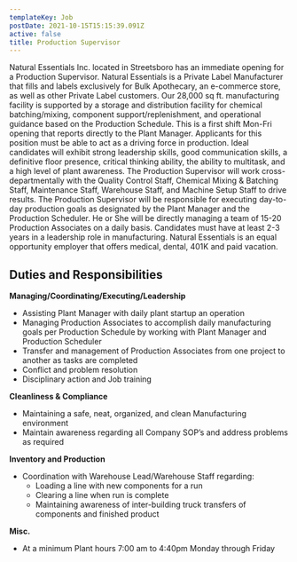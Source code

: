 ```yaml
---
templateKey: Job
postDate: 2021-10-15T15:15:39.091Z
active: false
title: Production Supervisor
---
```

Natural Essentials Inc. located in Streetsboro has an immediate opening for a Production Supervisor. Natural Essentials is a Private Label Manufacturer that fills and labels exclusively for Bulk Apothecary, an e-commerce store, as well as other Private Label customers. Our 28,000 sq ft. manufacturing facility is supported by a storage and distribution facility for chemical batching/mixing, component support/replenishment, and operational guidance based on the Production Schedule. This is a first shift Mon-Fri opening that reports directly to the Plant Manager. Applicants for this position must be able to act as a driving force in production. Ideal candidates will exhibit strong leadership skills, good communication skills, a definitive floor presence, critical thinking ability, the ability to multitask, and a high level of plant awareness. The Production Supervisor will work cross-departmentally with the Quality Control Staff, Chemical Mixing & Batching Staff, Maintenance Staff, Warehouse Staff, and Machine Setup Staff to drive results. The Production Supervisor will be responsible for executing day-to-day production goals as designated by the Plant Manager and the Production Scheduler. He or She will be directly managing a team of 15-20 Production Associates on a daily basis. Candidates must have at least 2-3 years in a leadership role in manufacturing. Natural Essentials is an equal opportunity employer that offers medical, dental, 401K and paid vacation.

## Duties and Responsibilities

**Managing/Coordinating/Executing/Leadership**
- Assisting Plant Manager with daily plant startup an operation
- Managing Production Associates to accomplish daily manufacturing goals per Production Schedule by working with Plant Manager and Production Scheduler
- Transfer and management of Production Associates from one project to another as tasks are completed
- Conflict and problem resolution
- Disciplinary action and Job training

**Cleanliness & Compliance**
- Maintaining a safe, neat, organized, and clean Manufacturing environment
- Maintain awareness regarding all Company SOP’s and address problems as required

**Inventory and Production**
- Coordination with Warehouse Lead/Warehouse Staff regarding:
  - Loading a line with new components for a run
  - Clearing a line when run is complete
  - Maintaining awareness of inter-building truck transfers of components and finished product

**Misc.**
- At a minimum Plant hours 7:00 am to 4:40pm Monday through Friday